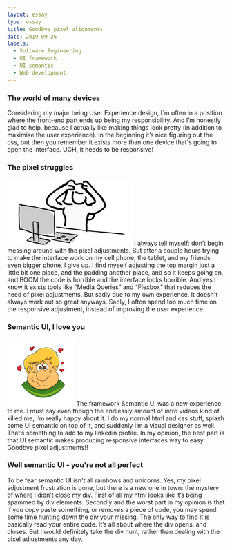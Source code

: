 ```yaml
---
layout: essay
type: essay
title: Goodbye pixel alignments
date: 2019-09-26
labels:
  - Software Engineering
  - UI framework
  - UI semantic
  - Web development
---
```



<h3>The world of many devices </h3>
Considering my major being User Experience design, I´m often in a position where the front-end part ends up being my responsibility. And I’m honestly glad to help, because I actually like making things look pretty (in addition to maximise the user experience). In the beginning it’s nice figuring out the css, but then you remember it exists more than one device that's going to open the interface. UGH, it needs to be responsive!


<h3>The pixel struggles</h3>
<img class="ui small left floated image" src="../images/frustration.png">
I always tell myself: don’t begin messing around with the pixel adjustments. But after a couple hours trying to make the interface work on my cell phone, the tablet, and my friends even bigger phone, I give up. I find myself adjusting the top margin just a little bit one place, and the padding another place, and so it keeps going on, and BOOM the code is horrible and the interface looks horrible. And yes I know it exists tools like “Media Queries” and “Flexbox” that reduces the need of pixel adjustments. But sadly due to my own experience, it doesn't always work out so great anyways. Sadly, I often spend too much time on the responsive adjustment, instead of improving the user experience.

<h3>Semantic UI, I love you</h3>
<img class="ui small right rounded floated image" src="../images/love.png">
The framework Semantic UI was a new experience to me. I must say even though the endlessly amount of intro videos kind of killed me, I’m really happy about it. I do my normal html and css stuff, splash some UI semantic on top of it, and suddenly I’m a visual designer as well. That’s something to add to my linkedin profile. In my opinion, the best part is that UI semantic makes producing responsive interfaces way to easy. Goodbye pixel adjustments!!

<h3>Well semantic UI - you're not all perfect</h3>
To be fear semantic UI isn't all rainbows and unicorns. Yes, my pixel adjustment frustration is gone, but there is a new one in town: the mystery of where I didn’t close my div. First of all my html looks like it’s being spammed by div elements. Secondly and the worst part in my opinion is that if you copy paste something, or removes a piece of code, you may spend some time hunting down the div your missing. The only way to find it is basically read your entire code. It’s all about where the div opens, and closes. But I would definitely take the div hunt, rather than dealing with the pixel adjustments any day.
